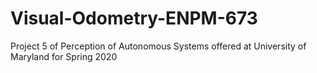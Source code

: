 # Visual-Odometry-ENPM-673

Project 5 of Perception of Autonomous Systems offered at University of Maryland for Spring 2020
